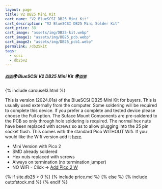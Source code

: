 ```yaml
---
layout: page
title: V2 DB25 Mini Kit
cart_name: "V2 BlueSCSI DB25 Mini Kit"
cart_description: "V2 BlueSCSI DB25 Mini Solder Kit"
cart_price: 38
cart_image: "assets/img/DB25-kit.webp"
cart_image1: "assets/img/DB25_pcb.webp"
cart_image2: "assets/img/DB25_pcb1.webp"
permalink: /db25kit
tags: 
  - scsi
  - db25v2
---
```


##### 🇬🇧🌍 BlueSCSI V2 DB25 Mini Kit 🌍🇬🇧

{% include carousel3.html %}

This is version (2024.01a) of the BlueSCSI DB25 Mini Kit for buyers. This is usually used externally from the computer. Some soldering will be required to complete this device. If you prefer a complete and tested device please choose the Full option. The Suface Mount Components are pre-soldered to the PCB so only through hole soldering is required. The normal hex nuts have been replaced with screws so as to allow plugging into the 25 pin socket flush. This comes with the standard Pico WITHOUT Wifi. If you would like the Wifi version add it [here](/pico2w).

* Mini Version with Pico 2
* SMD already soldered
* Hex nuts replaced with screws
* Always on termination (no termination jumper)
* NO WIFI - Click &#8594; [Add Pico 2 W](/pico2w)

{% if site.db25 > 0 %}
{% include price.md %}
{% else %}
{% include outofstock.md %}
{% endif %}
